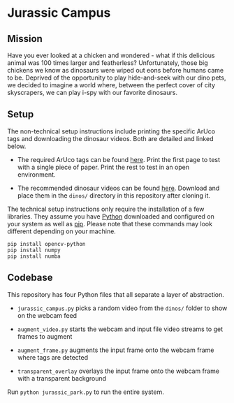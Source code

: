 # Jurassic Campus

## Mission

Have you ever looked at a chicken and wondered - what if this delicious animal was 100 times larger and featherless? Unfortunately, those big chickens we know as dinosaurs were wiped out eons before humans came to be. Deprived of the opportunity to play hide-and-seek with our dino pets, we decided to imagine a world where, between the perfect cover of city skyscrapers, we can play i-spy with our favorite dinosaurs. 

## Setup

The non-technical setup instructions include printing the specific ArUco tags and downloading the dinosaur videos. Both are detailed and linked below.

- The required ArUco tags can be found [here](https://docs.google.com/document/d/1eA6-tnGdpKxbonCRuyIRx6itX3ZplzBn_FTm_ptHkCE/edit). Print the first page to test with a single piece of paper. Print the rest to test in an open environment.

- The recommended dinosaur videos can be found [here](https://drive.google.com/drive/u/1/folders/1s04W4yC9aMDRX1DZCRmgnEE9NPL-GhlU). Download and place them in the `dinos/` directory in this repository after cloning it.

The technical setup instructions only require the installation of a few libraries. They assume you have [Python](https://www.python.org/downloads/) downloaded and configured on your system as well as [pip](https://pypi.org/project/pip/). Please note that these commands may look different depending on your machine.

```shell
pip install opencv-python
pip install numpy
pip install numba
```

## Codebase

This repository has four Python files that all separate a layer of abstraction.

- `jurassic_campus.py` picks a random video from the `dinos/` folder to show on the webcam feed

- `augment_video.py` starts the webcam and input file video streams to get frames to augment

- `augment_frame.py` augments the input frame onto the webcam frame where tags are detected

- `transparent_overlay` overlays the input frame onto the webcam frame with a transparent background

Run `python jurassic_park.py` to run the entire system. 